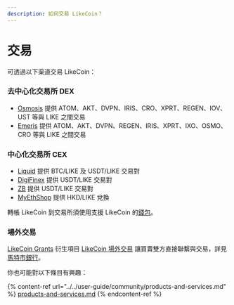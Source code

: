 ```yaml
---
description: 如何交易 LikeCoin？
---
```


# 交易

可透過以下渠道交易 LikeCoin：

### 去中心化交易所 DEX

* [Osmosis](https://app.osmosis.zone/) 提供 ATOM、AKT、DVPN、IRIS、CRO、XPRT、REGEN、IOV、UST 等與 LIKE 之間交易
* [Emeris](https://app.emeris.com/) 提供 ATOM、AKT、DVPN、REGEN、IRIS、XPRT、IXO、OSMO、CRO 等與 LIKE 之間交易

### 中心化交易所 CEX

* [Liquid](https://www.liquid.com/) 提供 BTC/LIKE 及 USDT/LIKE 交易對
* [DigiFinex](https://www.digifinex.com/) 提供 USDT/LIKE 交易對
* [ZB](https://www.zb.com/) 提供 USDT/LIKE 交易對
* [MyEthShop](https://www.myethshop.com/) 提供 HKD/LIKE 兌換

轉帳 LikeCoin 到交易所須使用支援 LikeCoin 的[錢包](../wallet/)。

### 場外交易

[LikeCoin Grants](../../cun-dang/archive/likecoin-grants.md) 衍生項目 [LikeCoin 場外交易](https://lotc.netlify.app/) 讓買賣雙方直接聯繫與交易，詳見 [馬特市銀行](https://matters.news/\~lotc)。

你也可能對以下條目有興趣：

{% content-ref url="../../user-guide/community/products-and-services.md" %}
[products-and-services.md](../../user-guide/community/products-and-services.md)
{% endcontent-ref %}
